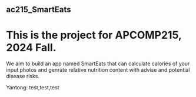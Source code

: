 ## ac215_SmartEats

# This is the project for APCOMP215, 2024 Fall. 

We aim to build an app named SmartEats that can calculate calories of your input photos and genrate relative nutrition content with advise and potential disease risks.

Yantong: test,test,test

